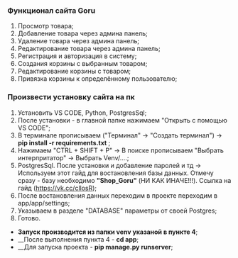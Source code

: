 ### Функционал сайта Goru
1.	Просмотр товара;
2.	Добавление товара через админа панель;
3.	Удаление товара через админа панель;
4.	Редактирование товара через админа панель;
5.	Регистрация и авторизация в систему;
6.	Создания корзины с выбранным товаром;
7.	Редактирование корзины с товаром;
8.	Привязка корзины к определённому пользователю;

### Произвести установку сайта на пк

1. Установить VS CODE, Python, PostgresSql;
2. После установки - в главной папке нажимаем "Открыть с помощью VS CODE";
3. В терминале прописываем ("Терминал" -> "Создать терминал") -> __pip install -r requirements.txt__  ;
4. Нажимаем "CTRL + SHIFT + P" -> В поиске прописываем "Выбрать интерпритатор" -> Выбрать Venv/....;
5. PostgresSql. После установки и добавление паролей и тд -> Используем этот гайд для востановления
базы данных. Отмечу сразу - базу необходимо __"Shop_Goru"__ (НИ КАК ИНАЧЕ!!!). Ссылка на гайд (https://vk.cc/cllosR);
6. После востановления данных переходим в проекте переходим в app/app/settings;
7. Указываем в разделе "DATABASE" параметры от своей Postgres;
8. Готово.

* __Запуск производится из папки venv указаной в пункте 4__;
* __После выполнения пункта 4 - __cd app__;
* __Для запуска проекта - __pip manage.py runserver__;
